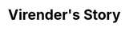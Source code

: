 ---
title: Virender's Story
layout: story
class: story
css: story.scss
beginning_quote: |
  We visited the farm a few weeks ago. Farm has full of fruit bearing crops. It was a great place for the kids to learn about Mother Nature. Kids enjoyed a lot in the farm...
ending_quote:
  - ...They picked tomatoes, flowers and other green vegetables. 
  - Kids loved planting Methi and Dhaniya seeds. Prateek and Ravi were so kind to send the pics of the growing plants which kids planted. Food served was also very good. All natural and basic but tasty. 
  - A must for families who want to get close to nature.“
summary: “Aroga” has propelled our thoughts only to “aarogyam”...
members_image_before: './../images/before-leaves.png'
members_image_after: './../images/after-leaves.png'
image: './../images/customers/virender.jpg'
name: Virender Singh
role: Visted Aroga Living Farms & Our Customer
---